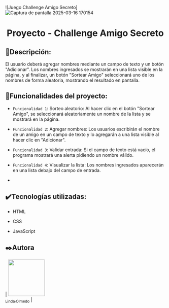 ![Juego Challenge Amigo Secreto]![Captura de pantalla 2025-03-16 170154](https://github.com/user-attachments/assets/88c69712-c79e-4024-9d1f-df9b5a812312)


<h1 align="center"> Proyecto - Challenge Amigo Secreto </h1>

## :bookmark_tabs:Descripción:
El usuario deberá agregar nombres mediante un campo de texto y un botón "Adicionar". Los nombres ingresados se mostrarán en una lista visible en la página, y al finalizar, un botón "Sortear Amigo" seleccionará uno de los nombres de forma aleatoria, mostrando el resultado en pantalla.



## :hammer:Funcionalidades del proyecto:

- `Funcionalidad 1`: Sorteo aleatorio: Al hacer clic en el botón "Sortear Amigo", se seleccionará aleatoriamente un nombre de la lista y se mostrará en la página.

- `Funcionalidad 2`: Agregar nombres: Los usuarios escribirán el nombre de un amigo en un campo de texto y lo agregarán a una lista visible al hacer clic en "Adicionar".

- `Funcionalidad 3`: Validar entrada: Si el campo de texto está vacío, el programa mostrará una alerta pidiendo un nombre válido.

- `Funcionalidad 4`: Visualizar la lista: Los nombres ingresados aparecerán en una lista debajo del campo de entrada.
- 

## :heavy_check_mark:Tecnologías utilizadas:
- HTML 

- CSS

- JavaScript 

  
## :black_nib:Autora

| [<img src="(https://github.com/user-attachments/assets/23f9b74a-ce13-40b5-94fb-e2a3f8319b08)" 
     width=115><br><sub>Linda Olmedo</sub>](https://github.com/LindaOlmedo) |

